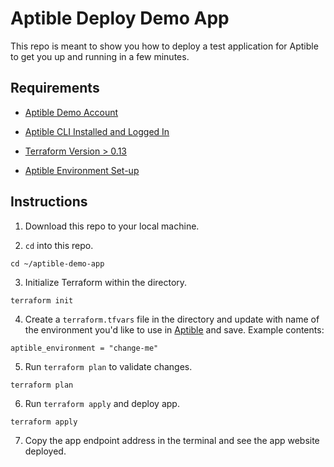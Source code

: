 # Aptible Deploy Demo App

This repo is meant to show you how to deploy a test application for Aptible to get you up and running in a few minutes.

## Requirements

- [Aptible Demo Account](https://aptible.com)

- [Aptible CLI Installed and Logged In](https://deploy-docs.aptible.com/docs/cli)

- [Terraform Version > 0.13](https://learn.hashicorp.com/tutorials/terraform/install-cli)

- [Aptible Environment Set-up](https://deploy-docs.aptible.com/docs/environments)

## Instructions

1. Download this repo to your local machine.

2. `cd` into this repo.

```console
cd ~/aptible-demo-app
```

3. Initialize Terraform within the directory.

```console
terraform init
```

4. Create a `terraform.tfvars` file in the directory and update with name of the environment you'd like to use in [Aptible](https://aptible.com) and save. Example contents:

```hcl
aptible_environment = "change-me"
```

5. Run `terraform plan` to validate changes.

```console
terraform plan
```

6. Run `terraform apply` and deploy app.

```console
terraform apply
```

7. Copy the app endpoint address in the terminal and see the app website deployed.